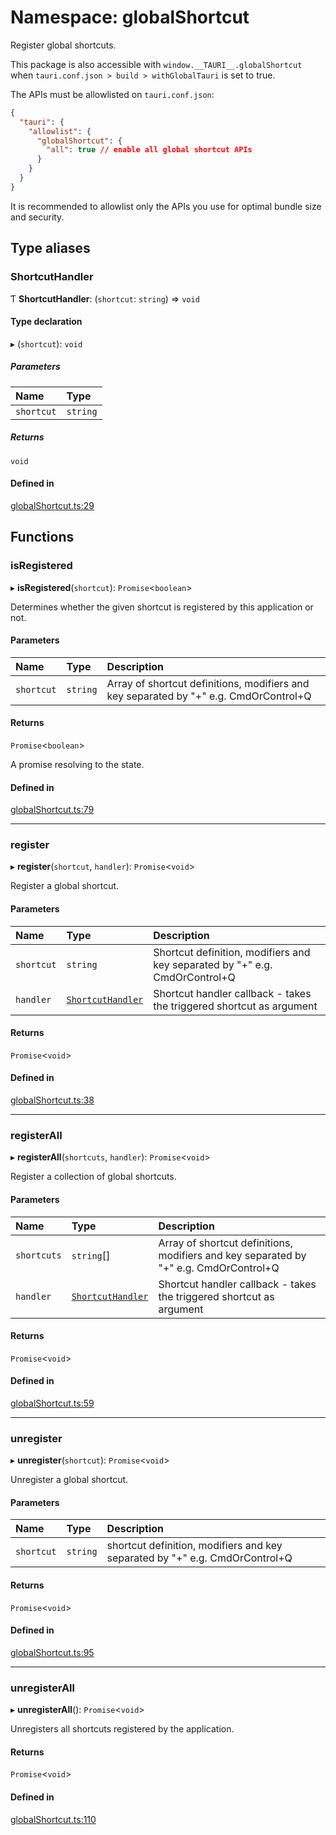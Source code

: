 # Namespace: globalShortcut

Register global shortcuts.

This package is also accessible with `window.__TAURI__.globalShortcut` when `tauri.conf.json > build > withGlobalTauri` is set to true.

The APIs must be allowlisted on `tauri.conf.json`:
```json
{
  "tauri": {
    "allowlist": {
      "globalShortcut": {
        "all": true // enable all global shortcut APIs
      }
    }
  }
}
```
It is recommended to allowlist only the APIs you use for optimal bundle size and security.

## Type aliases

### ShortcutHandler

Ƭ **ShortcutHandler**: (`shortcut`: `string`) => `void`

#### Type declaration

▸ (`shortcut`): `void`

##### Parameters

| Name | Type |
| :------ | :------ |
| `shortcut` | `string` |

##### Returns

`void`

#### Defined in

[globalShortcut.ts:29](https://github.com/tauri-apps/tauri/blob/25bcf2b/tooling/api/src/globalShortcut.ts#L29)

## Functions

### isRegistered

▸ **isRegistered**(`shortcut`): `Promise`<`boolean`\>

Determines whether the given shortcut is registered by this application or not.

#### Parameters

| Name | Type | Description |
| :------ | :------ | :------ |
| `shortcut` | `string` | Array of shortcut definitions, modifiers and key separated by "+" e.g. CmdOrControl+Q |

#### Returns

`Promise`<`boolean`\>

A promise resolving to the state.

#### Defined in

[globalShortcut.ts:79](https://github.com/tauri-apps/tauri/blob/25bcf2b/tooling/api/src/globalShortcut.ts#L79)

___

### register

▸ **register**(`shortcut`, `handler`): `Promise`<`void`\>

Register a global shortcut.

#### Parameters

| Name | Type | Description |
| :------ | :------ | :------ |
| `shortcut` | `string` | Shortcut definition, modifiers and key separated by "+" e.g. CmdOrControl+Q |
| `handler` | [`ShortcutHandler`](globalShortcut.md#shortcuthandler) | Shortcut handler callback - takes the triggered shortcut as argument |

#### Returns

`Promise`<`void`\>

#### Defined in

[globalShortcut.ts:38](https://github.com/tauri-apps/tauri/blob/25bcf2b/tooling/api/src/globalShortcut.ts#L38)

___

### registerAll

▸ **registerAll**(`shortcuts`, `handler`): `Promise`<`void`\>

Register a collection of global shortcuts.

#### Parameters

| Name | Type | Description |
| :------ | :------ | :------ |
| `shortcuts` | `string`[] | Array of shortcut definitions, modifiers and key separated by "+" e.g. CmdOrControl+Q |
| `handler` | [`ShortcutHandler`](globalShortcut.md#shortcuthandler) | Shortcut handler callback - takes the triggered shortcut as argument |

#### Returns

`Promise`<`void`\>

#### Defined in

[globalShortcut.ts:59](https://github.com/tauri-apps/tauri/blob/25bcf2b/tooling/api/src/globalShortcut.ts#L59)

___

### unregister

▸ **unregister**(`shortcut`): `Promise`<`void`\>

Unregister a global shortcut.

#### Parameters

| Name | Type | Description |
| :------ | :------ | :------ |
| `shortcut` | `string` | shortcut definition, modifiers and key separated by "+" e.g. CmdOrControl+Q |

#### Returns

`Promise`<`void`\>

#### Defined in

[globalShortcut.ts:95](https://github.com/tauri-apps/tauri/blob/25bcf2b/tooling/api/src/globalShortcut.ts#L95)

___

### unregisterAll

▸ **unregisterAll**(): `Promise`<`void`\>

Unregisters all shortcuts registered by the application.

#### Returns

`Promise`<`void`\>

#### Defined in

[globalShortcut.ts:110](https://github.com/tauri-apps/tauri/blob/25bcf2b/tooling/api/src/globalShortcut.ts#L110)
